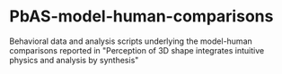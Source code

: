 # PbAS-model-human-comparisons
Behavioral data and analysis scripts underlying the model-human comparisons reported in "Perception of 3D shape integrates intuitive physics and analysis by synthesis"
